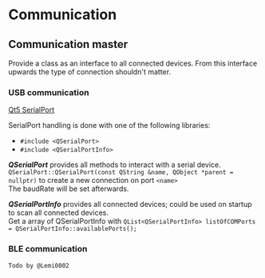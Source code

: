 # Communication

## Communication master
Provide a class as an interface to all connected devices. From this interface upwards the type of connection shouldn't matter.

### USB communication
[Qt5 SerialPort](https://doc.qt.io/qt-5/qserialport.html)

SerialPort handling is done with one of the following libraries:

- ```#include <QSerialPort>```
- ```#include <QSerialPortInfo>```

***QSerialPort*** provides all methods to interact with a serial device.  
```QSerialPort::QSerialPort(const QString &name, QObject *parent = nullptr)``` to create a new connection on port ```<name>```  
The baudRate will be set afterwards. 

***QSerialPortInfo*** provides all connected devices; could be used on startup to scan all connected devices. <br>
Get a array of QSerialPortInfo with
```QList<QSerialPortInfo> listOfCOMPorts = QSerialPortInfo::availablePorts();```

### BLE communication
```Todo by @Lemi0002```
